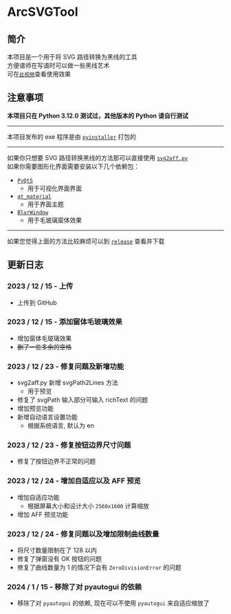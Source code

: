 # ArcSVGTool
 
## 简介

本项目是一个用于将 SVG 路径转换为黑线的工具  
方便谱师在写谱时可以做一些黑线艺术  
可在[`此视频`](https://www.bilibili.com/video/BV1Uz4y1c7hw/)查看使用效果

## 注意事项

__本项目只在 Python 3.12.0 测试过，其他版本的 Python 请自行测试__

---

本项目发布的 exe 程序是由 [`pyinstaller`](https://pypi.org/project/pyinstaller/) 打包的

---

如果你只想要 SVG 路径转换黑线的方法那可以直接使用 [`svg2aff.py`](https://github.com/LAM0578/ArcSVGTool/blob/main/svg2aff.py)  
如果你需要图形化界面需要安装以下几个依赖包：
- [`PyQt5`](https://pypi.org/project/PyQt5/)
    - 用于可视化界面界面
- [`qt_material`](https://pypi.org/project/qt_material/)
    - 用于界面主题
- [`BlurWindow`](https://pypi.org/project/BlurWindow/)
    - 用于毛玻璃窗体效果

---

如果您觉得上面的方法比较麻烦可以到 [`release`](https://github.com/LAM0578/ArcSVGTool/releases) 查看并下载

## 更新日志

### 2023 / 12 / 15 - 上传
- 上传到 GitHub

### 2023 / 12 / 15 - 添加窗体毛玻璃效果
- 增加窗体毛玻璃效果
- ~~删了一些多余的空格~~

### 2023 / 12 / 23 - 修复问题及新增功能
- svg2aff.py 新增 svgPath2Lines 方法
    - 用于预览
- 修复了 svgPath 输入部分可输入 richText 的问题
- 增加预览功能
- 新增自动语言设置功能
    - 根据系统语言, 默认为 en

### 2023 / 12 / 23 - 修复按钮边界尺寸问题
- 修复了按钮边界不正常的问题

### 2023 / 12 / 24 - 增加自适应以及 AFF 预览
- 增加自适应功能
    - 根据屏幕大小和设计大小 `2560x1600` 计算缩放
- 增加 AFF 预览功能

### 2023 / 12 / 24 - 修复问题以及增加限制曲线数量
- 将尺寸数量限制在了 128 以内
- 修复了弹窗没有 OK 按钮的问题
- 修复了曲线数量为 1 的情况下会有 `ZeroDivisionError` 的问题

### 2024 / 1 / 15 - 移除了对 pyautogui 的依赖
- 移除了对 `pyautogui` 的依赖, 现在可以不使用 `pyautogui` 来自适应缩放了